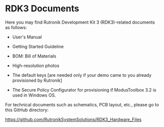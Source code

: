 # RDK3 Documents

Here you may find Rutronik Development Kit 3 (RDK3)-related documents as follows:

- User's Manual

- Getting Started Guideline

- BOM: Bill of Materials

- High-resolution photos

- The default keys [are needed only if your demo came to you already provisioned by Rutronik]

- The Secure Policy Configurator for provisioning if ModusToolbox 3.2 is used in Windows OS.

  

For technical documents such as schematics, PCB layout, etc., please go to this GitHub directory:

https://github.com/RutronikSystemSolutions/RDK3_Hardware_Files



